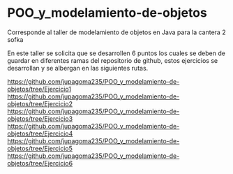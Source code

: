 # POO_y_modelamiento-de-objetos
Corresponde al taller de modelamiento de objetos en Java para la cantera 2 sofka

En este taller se solicita que se desarrollen 6 puntos los cuales se deben de guardar en diferentes ramas del repositorio de github, estos ejercicios se desarrollan y se 
albergan en las siguientes rutas.

https://github.com/jupagoma235/POO_y_modelamiento-de-objetos/tree/Ejercicio1
https://github.com/jupagoma235/POO_y_modelamiento-de-objetos/tree/Ejercicio2
https://github.com/jupagoma235/POO_y_modelamiento-de-objetos/tree/Ejercicio3
https://github.com/jupagoma235/POO_y_modelamiento-de-objetos/tree/Ejercicio4
https://github.com/jupagoma235/POO_y_modelamiento-de-objetos/tree/Ejercicio5
https://github.com/jupagoma235/POO_y_modelamiento-de-objetos/tree/Ejercicio6
